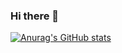 ### Hi there 👋


[![Anurag's GitHub stats](https://github-readme-stats.vercel.app/api?myamusashi=myamusashi)](https://github.com/myamusashi/github-readme-stats)
